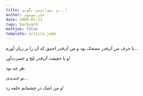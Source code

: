 ```yaml
---
title: و نتوانستم نگویم...!
author: علی موسوی
date: 2009-01-21
tags: backyard
mathjax: false
template: article.jade
---
```


یا حرف من آن‌قدر مضحک بود و من آن‌قدر احمق که آن را بر زبان آورم...

و یا حقیقت آن‌قدر تلخ و حسرت‌آور!

هر چه بود،

تو خندیدی...

و من اشک در چشمانم حلقه زد!
